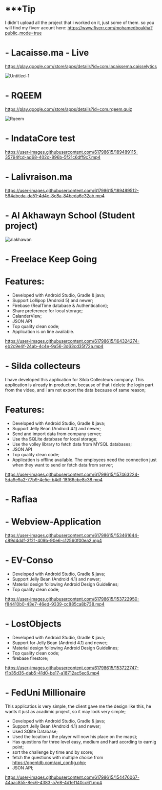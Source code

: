 # ***Tip
I didn't upload all the project that i worked on it, just some of them. so you will find my fiverr acount here: 
https://www.fiverr.com/mohamedboukha?public_mode=true


# - Lacaisse.ma - Live

https://play.google.com/store/apps/details?id=com.lacaissema.caisselytics

![Untitled-1](https://user-images.githubusercontent.com/61798615/189487092-ca6df7bc-5d48-48d7-8903-393f36c63f93.png)

# - RQEEM

https://play.google.com/store/apps/details?id=com.rqeem.quiz

![Rqeem](https://user-images.githubusercontent.com/61798615/189487567-849794a9-90e4-49c6-8e35-987a35392702.png)

# - IndataCore test

https://user-images.githubusercontent.com/61798615/189489115-35794fcd-ad68-402d-896b-5f21c6dff9c7.mp4

# - Lalivraison.ma

https://user-images.githubusercontent.com/61798615/189489512-564abcda-da51-4d4c-8e8a-84bcda6c32ab.mp4

# - Al Akhawayn School (Student project)

![alakhawan](https://user-images.githubusercontent.com/61798615/189488172-e256512d-5068-4fa5-b50a-2c5f942b5557.png)

# - Freelace Keep Going
# Features:
 * Developed with Android Studio, Gradle & java;
 * Support Lollipop (Android 5) and newer;
 * Firebase (RealTime database & Authentication);
 * Share preference for local storage;
 * CalanderView;
 * JSON API
 * Top quality clean code;
 * Application is on line available.

https://user-images.githubusercontent.com/61798615/164324274-eb2c9e4f-24ab-4c4e-9a56-3d63cd35f72a.mp4


# - Silda collecteurs 
I have developed this application for Silda Collecteurs company. This application is already in production, because of that i delete the login part from the video, and i am not export the data because of same reason; 
# Features:
 * Developed with Android Studio, Gradle & java;
 * Support Jelly Bean (Android 4.1) and newer;
 * Send and import data from company server;
 * Use tha SQLite database for local storage;
 * Use the volley library to fetch data from MYSQL databases;
 * JSON API
 * Top quality clean code;
 * Application is offline available. The employees need the connection just when they want to send or fetch data from server;

https://user-images.githubusercontent.com/61798615/157463224-5da9e9a2-77b9-4e5e-b4df-18f66cbe8c38.mp4


# - Rafiaa 




# - Webview-Application

https://user-images.githubusercontent.com/61798615/153461644-c89d4ddf-3f21-409b-90e6-c12560f00ea2.mp4

# - EV-Conso
 * Developed with Android Studio, Gradle & java;
 * Support Jelly Bean (Android 4.1) and newer;
 * Material design following Android Design Guidelines;
 * Top quality clean code;



https://user-images.githubusercontent.com/61798615/153722950-f84410b0-43e7-46ed-9339-cc885ca8b738.mp4

# - LostObjects
 * Developed with Android Studio, Gradle & java;
 * Support for   Jelly Bean (Android 4.1) and newer;
 * Material design following Android Design Guidelines;
 * Top quality clean code;
 * firebase firestore;
 
https://user-images.githubusercontent.com/61798615/153722747-f1b35d35-dab5-41d0-be17-a18712ac5ec6.mp4

# - FedUni Millionaire
This applicatios is very simple, the client gave me the design like this, he wants it just as acadimic project, so it may look very simple;
 * Developed with Android Studio, Gradle & java;
 * Support Jelly Bean (Android 4.1) and newer;
 * Used SQlite Database;
 * Used the location ( the player will now his place on the maps);
 * Has questions for three level easy, medium and hard acording to earnig point;
 * sort the challenge by time and by score;
 * fetch the questions with multiple choice from https://opentdb.com/api_config.php;
 * JSON API;

https://user-images.githubusercontent.com/61798615/154476067-44aac855-8ec6-4383-a7e8-4d1ef140cc61.mp4





